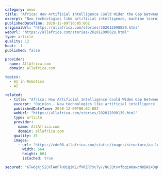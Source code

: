 ```yaml
---
category: news
title: "Africa: How Artificial Intelligence Could Widen the Gap Between Rich and Poor Nations"
excerpt: "New technologies like artificial intelligence, machine learning, robotics, big data, and networks are expected to revolutionize production processes, but they could also have a major impact on developing economies."
publishedDateTime: 2020-12-09T16:05:00Z
originalUrl: "https://allafrica.com/stories/202012090829.html"
webUrl: "https://allafrica.com/stories/202012090829.html"
type: article
quality: 12
heat: -1
published: false

provider:
  name: AllAfrica.com
  domain: allafrica.com

topics:
  - AI in Robotics
  - AI

related:
  - title: "Africa: How Artificial Intelligence Could Widen Gap Between Rich & Poor Nations"
    excerpt: "Opinion - New technologies like artificial intelligence (AI), machine learning, robotics, big data, and networks are expected to revolutionize production processes, but they could also have a major impact on developing economies."
    publishedDateTime: 2020-12-09T06:02:00Z
    webUrl: "https://allafrica.com/stories/202012090139.html"
    type: article
    provider:
      name: AllAfrica.com
      domain: allafrica.com
    quality: 35
    images:
      - url: "https://cdn08.allafrica.com/static/images/structure/aa-logo-rgba-no-text-square.png"
        width: 664
        height: 664
        isCached: true

secured: "GTw6gXjS2CKlAnPTH0igiK1/fVRZR7xuTy//NOJBtvvfbqiW8awcN0BWI43qUmOaxojtkW+pNU9FW5eBA3nrUx1qVci/yYTq/Yqit7+ZTYZJWrfVo61+eFZ9i9RmL8mxlzcnYI0tOmcFJpPdPIcPFq7fN52AhyxmSKCeoMlOuuUZaAuoHIJnxuBarbLUPcCmJkRTIW8diswkg+TvPT8yO58WHj1Z0GbXCVo81SMe5tYwAMzNb1Y9XEmhRE7DM2Cefdhx9BAFoA7TD8LVnEZ2docjv8gDB9GR7nOaE8msUadqqWCwje2DrABuvsg7pe32CYLtcyPJLvYY5pqLRV7HWszO2fGybXxvLzoiTnbmdO0=;NjkrJfpSF710BHc679URNg=="
---
```


